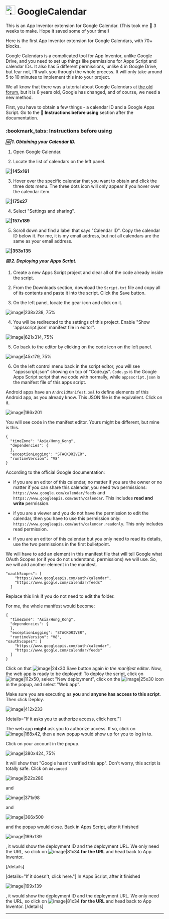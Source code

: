 # <img src="https://user-images.githubusercontent.com/88015331/188106767-3a22c7bf-d3a8-4705-a719-d1de36b155bb.png" alt="drawing" height="30"/> GoogleCalendar

This is an App Inventor extension for Google Calendar. (This took me :calendar: 3 weeks to make. Hope it saved some of your time!)

Here is the first App Inventor extension for Google Calendars, with 70+ blocks. 

Google Calendars is a complicated tool for App Inventor, unlike Google Drive, and you need to set up things like permissions for Apps Script and calendar IDs. It also has 5 different permissions, unlike 4 in Google Drive, but fear not, I'll walk you through the whole process. It will only take around 5 to 10 minutes to implement this into your project.

We all know that there was a tutorial about Google Calendars at [the old forum](https://groups.google.com/g/app-inventor-developers-library/c/x4GBw8wVI0I/m/U5gU_TxwsUoJ), but it is 8 years old, Google has changed, and of course, we need a new method.

First, you have to obtain a few things - a calendar ID and a Google Apps Script. Go to the **:bookmark_tabs: Instructions before using** section after the documentation.

<h3> :bookmark_tabs: Instructions before using</h3>

***:id: 1. Obtaining your Calendar ID.***

1. Open Google Calendar.

2. Locate the list of calendars on the left panel.

**![|145x161](https://lh3.googleusercontent.com/SKRuLdkOUc8t1Oj0QK_NItf0nAEC4LZVWGKrrDuc4k4_eltDTnQ0uGN3R2R3IW_1s7cpo4aIdm48NdbBu1rG5h0s_oFLtXFBM-e0f0GJrQZ9X8z_7WIGQg6KK22i1q9XDvdxeYvtSk1md5HNEM45oIs)**

3. Hover over the specific calendar that you want to obtain and click the three dots menu. The three dots icon will only appear if you hover over the calendar item. 

**![|175x27](https://lh6.googleusercontent.com/8WXwgp6260Qmx2j2sAAI-dpq34BlUJzKxGEzdLeZgQrROyAn7E2BnHONAlzv3GxsrUAbfqHCMqUxWrCQGUyOeWwXRISpzRI2bmDXR3-vPDhge43GmyvN98VV2MhutuIGnBynu38gy83SdPM0l-4hjv0)**

4. Select "Settings and sharing".

**![|157x189](https://lh3.googleusercontent.com/x7MjyaxiX58uvZuMxk16fDbeRVq6d6vZAMH5BqSPmS2o9pMhwlftPAkQ816vetR-MYRRZVr1ey10E_3Ja2HikBUy2u-tyIRl6YheZ8TXPlLWndbH_74mS0hb9B9xOY5_rvH4pvtyRo7Q-bwMcyN1Sog)**

5. Scroll down and find a label that says "Calendar ID". Copy the calendar ID below it. For me, it is my email address, but not all calendars are the same as your email address. 

**![|353x135](https://lh4.googleusercontent.com/OdQVxqKrdrJhA21VMQW7SlR5Sa6z8uKyNI3FkazVlUs0YkDHAIQZxOk1AJgfTY55D1TbA-FycoBxIH-YDuuiOLWf8wtf3kquuymmyIVCwA6zxir-iEQ80jz4wfzl4oMDYkuC49IbcDM1dNZgxf9L8-Q)**

***:keyboard: 2. Deploying your Apps Script.***

1. Create a new Apps Script project and clear all of the code already inside the script.

2. From the Downloads section, download the `Script.txt` file and copy all of its contents and paste it into the script. Click the Save button.

3. On the left panel, locate the gear icon and click on it.

![image|238x238, 75%](upload://c4ANwS7mUie0pOCPK9Uwg7j41fk.png)

4. You will be redirected to the settings of this project. Enable "Show 'appsscript.json' manifest file in editor".

![image|621x314, 75%](upload://tpmqEMHjjcMteSqXYWCvuXh23Ee)

5. Go back to the editor by clicking on the code icon on the left panel.

![image|45x179, 75%](upload://jiHrUV59m2f8bEs48zksyfziVp7)

6. On the left control menu back in the script editor, you will see "appsscript.json" showing on top of "Code.gs". `Code.gs` is the Google Apps Script script that we code with normally, while `appsscript.json` is the manifest file of this apps script.

Android apps have an `AndroidManifest.xml` to define elements of this Android app, as you already know. This JSON file is the equivalent. Click on it. 

![image|186x201](upload://ge3yfDlAMVs8YlGKuaxD8LIU7p5.png)

You will see code in the manifest editor. Yours might be different, but mine is this.

```
{
  "timeZone": "Asia/Hong_Kong",
  "dependencies": {
  },
  "exceptionLogging": "STACKDRIVER",
  "runtimeVersion": "V8"
}
```

According to the official Google documentation:

- if you are an editor of this calendar, no matter if you are the owner or no matter if you can share this calendar, you need two permissions: `https://www.google.com/calendar/feeds` and 
 `https://www.googleapis.com/auth/calendar`. This includes **read and write** permission.

- if you are a viewer and you do not have the permission to edit the calendar, then you have to use this permission only: `https://www.googleapis.com/auth/calendar.readonly`. This only includes read permission.

- if you are an editor of this calendar but you only need to read its details, use the two permissions in the first bulletpoint.

We will have to add an element in this manifest file that will tell Google what OAuth Scopes (or if you do not understand, permissions) we will use. So, we will add another element in the manifest.

```
"oauthScopes": [
    "https://www.googleapis.com/auth/calendar",
    "https://www.google.com/calendar/feeds"
  ]
```

Replace this link if you do not need to edit the folder.

For me, the whole manifest would become:

```
{
  "timeZone": "Asia/Hong_Kong",
  "dependencies": {
  },
  "exceptionLogging": "STACKDRIVER",
  "runtimeVersion": "V8",
"oauthScopes": [
    "https://www.googleapis.com/auth/calendar",
    "https://www.google.com/calendar/feeds"
  ]
}
```

Click on that ![image|24x30](upload://7Api9tyBqqfbHejIDf98BHJNj2R) Save button again *in the manifest editor*. Now, the web app is ready to be deployed! To deploy the script, click on ![image|112x50](upload://5OcA9XtG1HNBAlTpjzj2ef2JNVD), select "New deployment", click on the ![image|25x30](upload://pHoAV7CO1B6J0swbZT0rX54ORKE) icon in the popup, and select "Web app".

Make sure you are executing as **you** and **anyone has access to this script**. Then click Deploy.

![image|412x233](upload://7nPgx2edwliFBly41htcDKIsb1M)

[details="If it asks you to authorize access, click here."]

The web app **might** ask you to authorize access. If so, click on ![image|168x42](upload://j5U1Gp34yMbeJp96CHeO62ecYX5.png), then a new popup would show up for you to log in to.

Click on your account in the popup.

![image|380x424, 75%](upload://rp0TxZRfB5KVc18j05Q1KD0Y9xW.png)

It will show that "Google hasn't verified this app". Don't worry, this script is totally safe. Click on `Advanced` 

![image|522x280](upload://nJO6ZWDVzZm5v5lgfALfY8pR9OG.png)

and

![image|371x98](upload://g8aM00Vg2Yf5fwzK4h1rxw1eHyl.png)

and

![image|366x500](upload://nvrywm3kbsspu00R420nSQdpSK7.png)

and the popup would close. Back in Apps Script, after it finished

![image|199x139](upload://qmpB42lHwPXUsq0dDI1ZD5heOHs.png)

, it would show the deployment ID and the deployment URL. We only need the URL, so click on ![image|81x34](upload://gXfeEu6uy87pA3JCSP8pf05utto.png) **for the URL** and head back to App Inventor.

[/details]


[details="If it doesn't, click here."]
In Apps Script, after it finished

![image|199x139](upload://qmpB42lHwPXUsq0dDI1ZD5heOHs.png)

, it would show the deployment ID and the deployment URL. We only need the URL, so click on ![image|81x34](upload://gXfeEu6uy87pA3JCSP8pf05utto.png) **for the URL** and head back to App Inventor.
[/details]

****
